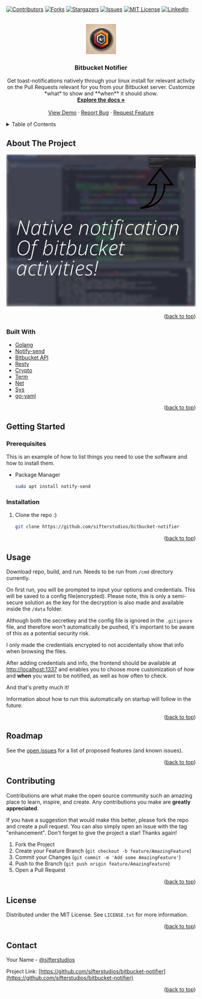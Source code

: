 <a name="readme-top"></a>

<!-- PROJECT SHIELDS -->

[![Contributors][contributors-shield]][contributors-url]
[![Forks][forks-shield]][forks-url]
[![Stargazers][stars-shield]][stars-url]
[![Issues][issues-shield]][issues-url]
[![MIT License][license-shield]][license-url]
[![LinkedIn][linkedin-shield]][linkedin-url]

<!-- PROJECT LOGO -->
<br />
<div align="center">
  <a href="https://github.com/sifterstudios/bitbucket-notifier">
    <img src="images/logo.png" alt="Logo" width="80" height="80">
  </a>

<h3 align="center">Bitbucket Notifier</h3>

  <p align="center">
    Get toast-notifications natively through your linux install for relevant activity on the Pull Requests relevant for you from your Bitbucket server. Customize *what* to show and **when** it should show. 
    <br />
    <a href="https://github.com/sifterstudios/bitbucket-notifier"><strong>Explore the docs »</strong></a>
    <br />
    <br />
    <a href="https://github.com/sifterstudios/bitbucket-notifier">View Demo</a>
    ·
    <a href="https://github.com/sifterstudios/bitbucket-notifier/issues">Report Bug</a>
    ·
    <a href="https://github.com/sifterstudios/bitbucket-notifier/issues">Request Feature</a>
  </p>
</div>

<!-- TABLE OF CONTENTS -->
<details>
  <summary>Table of Contents</summary>
  <ol>
    <li>
      <a href="#about-the-project">About The Project</a>
      <ul>
        <li><a href="#built-with">Built With</a></li>
      </ul>
    </li>
    <li>
      <a href="#getting-started">Getting Started</a>
      <ul>
        <li><a href="#prerequisites">Prerequisites</a></li>
        <li><a href="#installation">Installation</a></li>
      </ul>
    </li>
    <li><a href="#usage">Usage</a></li>
    <li><a href="#roadmap">Roadmap</a></li>
    <li><a href="#contributing">Contributing</a></li>
    <li><a href="#license">License</a></li>
    <li><a href="#contact">Contact</a></li>
    <li><a href="#acknowledgments">Acknowledgments</a></li>
  </ol>
</details>

<!-- ABOUT THE PROJECT -->

## About The Project

[![Product Name Screen Shot][product-screenshot]](https://github.com/sifterstudios/bitbucket-notifier)

<p align="right">(<a href="#readme-top">back to top</a>)</p>

### Built With

- [Golang](https://go.dev/)
- [Notify-send](https://manpages.ubuntu.com/manpages/focal/man1/notify-send.1.html)
- [Bitbucket API](https://docs.atlassian.com/bitbucket-server/rest/7.8.0/bitbucket-rest.html)
- [Resty](https://github.com/go-resty/resty/)
- [Crypto](https://golang.org/pkg/crypto/)
- [Term](https://pkg.go.dev/golang.org/x/term)
- [Net](https://golang.org/pkg/net/)
- [Sys](https://golang.org/pkg/sys/)
- [go-yaml](https://github.com/go-yaml/yaml)

<p align="right">(<a href="#readme-top">back to top</a>)</p>

<!-- GETTING STARTED -->

## Getting Started

### Prerequisites

This is an example of how to list things you need to use the software and how to install them.

- Package Manager
  ```sh
  sudo apt install notify-send
  ```

### Installation

1. Clone the repo :)
   ```sh
   git clone https://github.com/sifterstudios/bitbucket-notifier
   ```

<p align="right">(<a href="#readme-top">back to top</a>)</p>

<!-- USAGE EXAMPLES -->

## Usage

Download repo, build, and run. Needs to be run from `/cmd` directory currently.

On first run, you will be prompted to input your options and credentials. This will be saved to a config file(encrypted).
Please note, this is only a semi-secure solution as the key for the decryption is also made and available inside the `/data` folder.

Although both the secretkey and the config file is ignored in the `.gitignore` file, and therefore won't automatically be pushed, it's important to be aware of this as a potential security risk.

I only made the credentials encrypted to not accidentally show that info when browsing the files.

After adding credentials and info, the frontend should be available at [http://localhost:1337](http://localhost:1337) and enables you to choose more customization of _how_ and **when** you want to be notified, as well as how often to check.

And that's pretty much it!

Information about how to run this automatically on startup will follow in the future.

<p align="right">(<a href="#readme-top">back to top</a>)</p>

<!-- ROADMAP -->

## Roadmap

See the [open issues](https://github.com/sifterstudios/bitbucket-notifier/issues) for a list of proposed features (and known issues).

<p align="right">(<a href="#readme-top">back to top</a>)</p>

<!-- CONTRIBUTING -->

## Contributing

Contributions are what make the open source community such an amazing place to learn, inspire, and create. Any contributions you make are **greatly appreciated**.

If you have a suggestion that would make this better, please fork the repo and create a pull request. You can also simply open an issue with the tag "enhancement".
Don't forget to give the project a star! Thanks again!

1. Fork the Project
2. Create your Feature Branch (`git checkout -b feature/AmazingFeature`)
3. Commit your Changes (`git commit -m 'Add some AmazingFeature'`)
4. Push to the Branch (`git push origin feature/AmazingFeature`)
5. Open a Pull Request

<p align="right">(<a href="#readme-top">back to top</a>)</p>

<!-- LICENSE -->

## License

Distributed under the MIT License. See `LICENSE.txt` for more information.

<p align="right">(<a href="#readme-top">back to top</a>)</p>

<!-- CONTACT -->

## Contact

Your Name - [@sifterstudios](https://twitter.com/sifterstudios)

Project Link: [https://github.com/sifterstudios/bitbucket-notifier](https://github.com/sifterstudios/bitbucket-notifier)

<p align="right">(<a href="#readme-top">back to top</a>)</p>

<!-- MARKDOWN LINKS & IMAGES -->

[contributors-shield]: https://img.shields.io/github/contributors/sifterstudios/bitbucket-notifier.svg?style=for-the-badge
[contributors-url]: https://github.com/sifterstudios/bitbucket-notifier/graphs/contributors
[forks-shield]: https://img.shields.io/github/forks/sifterstudios/bitbucket-notifier.svg?style=for-the-badge
[forks-url]: https://github.com/sifterstudios/bitbucket-notifier/network/members
[stars-shield]: https://img.shields.io/github/stars/sifterstudios/bitbucket-notifier.svg?style=for-the-badge
[stars-url]: https://github.com/sifterstudios/bitbucket-notifier/stargazers
[issues-shield]: https://img.shields.io/github/issues/sifterstudios/bitbucket-notifier.svg?style=for-the-badge
[issues-url]: https://github.com/sifterstudios/bitbucket-notifier/issues
[license-shield]: https://img.shields.io/github/license/sifterstudios/bitbucket-notifier.svg?style=for-the-badge
[license-url]: https://github.com/sifterstudios/bitbucket-notifier/blob/master/LICENSE.txt
[linkedin-shield]: https://img.shields.io/badge/-LinkedIn-black.svg?style=for-the-badge&logo=linkedin&colorB=555
[linkedin-url]: https://linkedin.com/in/linkedin_username
[product-screenshot]: images/screenshot.png

```

```

